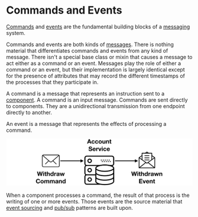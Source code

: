 # Commands and Events

[Commands](/glossary.md#command) and [events](/glossary.md#event) are the fundamental building blocks of a [messaging](./messaging.md) system.

Commands and events are both kinds of [messages](./). There is nothing material that differentiates commands and events from any kind of message. There isn't a special base class or mixin that causes a message to act either as a command or an event. Messages play the role of either a command or an event, but their implementation is largely identical except for the presence of attributes that may record the different timestamps of the processes that they participate in.

A command is a message that represents an instruction sent to a [component](/glossary.md#component). A command is an input message. Commands are sent directly to components. They are a unidirectional transmission from one endpoint directly to another.

An event is a message that represents the effects of processing a command.

![Commands and Events](../../images/commands-and-events.png)

When a component processes a command, the result of that process is the writing of one or more events. Those events are the source material that [event sourcing](../event-sourcing.md) and [pub/sub](../pub-sub.md) patterns are built upon.
